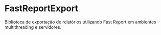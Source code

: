 # FastReportExport
Biblioteca de exportação de relatórios utilizando Fast Report em ambientes multithreading e servidores.
